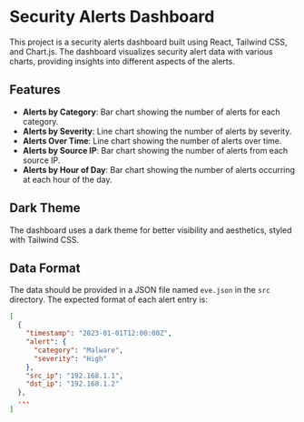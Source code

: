 # Security Alerts Dashboard

This project is a security alerts dashboard built using React, Tailwind CSS, and Chart.js. The dashboard visualizes security alert data with various charts, providing insights into different aspects of the alerts.

## Features

- **Alerts by Category**: Bar chart showing the number of alerts for each category.
- **Alerts by Severity**: Line chart showing the number of alerts by severity.
- **Alerts Over Time**: Line chart showing the number of alerts over time.
- **Alerts by Source IP**: Bar chart showing the number of alerts from each source IP.
- **Alerts by Hour of Day**: Bar chart showing the number of alerts occurring at each hour of the day.

## Dark Theme

The dashboard uses a dark theme for better visibility and aesthetics, styled with Tailwind CSS.

## Data Format

The data should be provided in a JSON file named `eve.json` in the `src` directory. The expected format of each alert entry is:

```json
[
  {
    "timestamp": "2023-01-01T12:00:00Z",
    "alert": {
      "category": "Malware",
      "severity": "High"
    },
    "src_ip": "192.168.1.1",
    "dst_ip": "192.168.1.2"
  },
  ...
]
